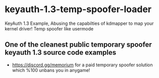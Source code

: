 # keyauth-1.3-temp-spoofer-loader
KeyAuth 1.3 Example, Abusing the capabilties of kdmapper to map your kernel driver! Temp spoofer like usermode




## One of the cleanest public temporary spoofer keyauth 1.3 source code examples
- https://discord.gg/memorium for a paid temporary spoofer solution which %100 unbans you in anygame!
